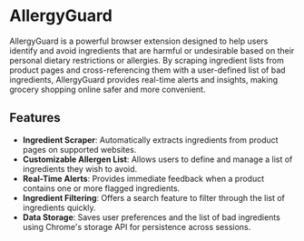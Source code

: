 # AllergyGuard

AllergyGuard is a powerful browser extension designed to help users identify and avoid ingredients that are harmful or undesirable based on their personal dietary restrictions or allergies. By scraping ingredient lists from product pages and cross-referencing them with a user-defined list of bad ingredients, AllergyGuard provides real-time alerts and insights, making grocery shopping online safer and more convenient.

## Features

- **Ingredient Scraper**: Automatically extracts ingredients from product pages on supported websites.
- **Customizable Allergen List**: Allows users to define and manage a list of ingredients they wish to avoid.
- **Real-Time Alerts**: Provides immediate feedback when a product contains one or more flagged ingredients.
- **Ingredient Filtering**: Offers a search feature to filter through the list of ingredients quickly.
- **Data Storage**: Saves user preferences and the list of bad ingredients using Chrome's storage API for persistence across sessions.

<!--
// functionality: Scrape ingredients from webpage and identify harmful ones

// Steps:
// pre-requisite: Define a list of harmful ingredients and extension should send URL to server
// 1. Scrape item ingredients from the webpage using scrape logic code in server. (Completed main logic however need post request to send the website url to the server (Amazon, Amazon Fresh) and express get request to get data from the server)
// 2. Cross-reference each item's ingredients against a predefined list of harmful ingredients.
// 3. If a match is found, flag the ingredient as harmful.
// 4. Display a notification to the user indicating which item contains the harmful ingredient.
// 5. Provide an option for the user to remove the flagged item from their cart (If its added to the cart).

// This outlines the planned approach for identifying and alerting users about harmful ingredients in their shopping cart items.

// Additonally in the future an ingredient API could be used to provide more detailed information about the harmful ingredients and nofitfy users of the items in the cart with harmful ingredients.
-->
